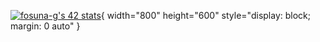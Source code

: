 [![fosuna-g's 42 stats](https://badge.mediaplus.ma/darkblue/fosuna-g?1337Badge=off&UM6P=off)](https://github.com/oakoudad/badge42){ width="800" height="600" style="display: block; margin: 0 auto" }


<!--
**fog-3/fog-3** is a ✨ _special_ ✨ repository because its `README.md` (this file) appears on your GitHub profile.

Here are some ideas to get you started:

- 🔭 I’m currently working on ...
- 🌱 I’m currently learning ...
- 👯 I’m looking to collaborate on ...
- 🤔 I’m looking for help with ...
- 💬 Ask me about ...
- 📫 How to reach me: ...
- 😄 Pronouns: ...
- ⚡ Fun fact: ...
-->
